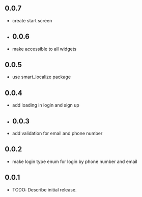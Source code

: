 ## 0.0.7
*  create start screen
* ## 0.0.6
*  make accessible to all widgets
## 0.0.5
*  use smart_localize package
## 0.0.4
*  add loading in login and sign up
* ## 0.0.3
*  add validation for email and phone number

## 0.0.2
*  make login type enum for login by phone number and email

## 0.0.1

* TODO: Describe initial release.
